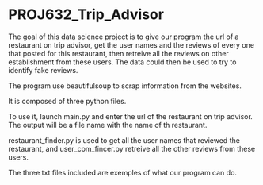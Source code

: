 # PROJ632_Trip_Advisor

The goal of this data science project is to give our program the url of a restaurant on trip advisor, get the user names and the reviews of every one that posted for this restaurant, then retreive all the reviews on other establishment from these users.
The data could then be used to try to identify fake reviews.

The program use beautifulsoup to scrap information from the websites.

It is composed of three python files.

To use it, launch main.py and enter the url of the restaurant on trip advisor. The output will be a file name with the name of th restaurant.

restaurant_finder.py is used to get all the user names that reviewed the restaurant, and user_com_fincer.py retreive all the other reviews from these users.

The three txt files included are exemples of what our program can do.
